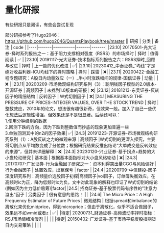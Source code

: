 # 量化研报

有些研报只是阅读，有些会尝试复现

部分研报参考了Hugo2046：https://github.com/hugo2046/QuantsPlaybook/tree/master
|| 研报  | 分类       | 备注  | code  |
|----|-------|-----------|-------|-------|
|23.10| 20170501-光大证券-择时系列报告之一：基于阻力支撑相对强度（RSRS）的市场择时  | 择时  | 值得阅读  | ✅ |
|23.10| 20191117-光大证券-技术指标系列报告之六：RSRS择时_回顾与改进  | 择时  | 上一篇的优化改进     | ✅|
|23.10| 20230412_中泰证券_“均线”才是绝对收益利器-ICU均线下的择时策略  | 择时  | 踩雷    | ❌|
|23.11| 20200422-金融工程专题研究：A股日内动量效应（一）_半小时涨跌幅间的规律-国信证券  | 动量  |    | ❌  |
|23.11| 20200209-市场微观结构研究系列（3）：聪明钱因子模型的2.0版本-开源证券  | 高频因子  | 未找到1.0版本的研报     | ❌|
|23.12| 20181213-东吴证券-反转因子的精细结构  | 反转因子  | W式切割因子   | ❌|
|24.1| MEASURING THE PRESSURE OF PRICES-INTEGER VALUES, OVER THE STOCK TREND  | 择时  | 整数效应，2010年的论文，想法很有趣很新奇，但效果一般。加入了自己一些优化想法后逻辑性增强，但效果还是不是很显著。后续还可以：<br> 1.使用分钟级别的数据<br>2.回测下跌的方向，因为下跌到整数值而抄底的现象更加普遍一些<br>3.单独回测其中的n2的因子效果| ✅|
|24.3| 20191223-开源证券-市场微观结构研究系列（1）：A股反转之力的微观来源  | 高频因子  |W式切割的更深入探究，主要将切割点从平均数变成了分位数；根据研究结果反推出结论“大单成交是反转效应的来源”，但并未详细解释     | ❌|
|24.3| 20230120-兴业证券-基于拐点+趋势的大小盘轮动研究 | 基本面 |  根据基本面指标对大小盘风格轮动  | ❌|
|24.3| 20170707-广发证券-行为金融因子研究之一：资本利得突出量CGO与风险偏好 | 行为金融因子 |  处置效应，出赢保亏  | factor |
|24.4| 20200709-中信建投-因子深度研究系列：高频量价选股因子初探|高频因子|voi因子，订单簿失衡效应。在高频时ic为正，降为低频时ic为负。文中对此现象的解释也印证了W式切割的结论(例如因为主力低价吸筹)|factor|
|24.5| 招商证券-基于股票代码有序性的"注意力溢出"因子 | 另类因子 | 很有意思的思路！   |  |
|24.6| The Micro Price：A High Frequency Estimator of Future Prices | 微观结构 | 根据spread和imbalance的离散化来优化midprice，得到microprice；但由于离散化，似乎不适合做因子，效果远不如wmid或者z   | ✅ |
|待定| 20200731_财通证券-高频波动率择时指标：RSJ市场情绪冷暖剂 |  |    |  |
|待定| 20150402-广发证券-基于市场平稳度股指期货日内交易策略 |  |    |  |

